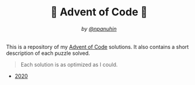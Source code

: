 <h1 align="center">🎄 Advent of Code 🎄</h1>
<h6 align="center">by <a href="https://github.com/npanuhin">@npanuhin</a></h6>

This is a repository of my [Advent of Code](https://adventofcode.com "Visit adventofcode.com") solutions. It also contains a short description of each puzzle solved.

> Each solution is as optimized as I could.

- [2020](./2020)
